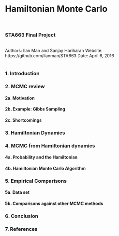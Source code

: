 <h1>Hamiltonian Monte Carlo</h1>
<br>
<h3>STA663 Final Project</h3>
<br>
Authors:  Ilan Man and Sanjay Hariharan  
Website:  https://github.com/ilanman/STA663  
Date:     April 6, 2016
<br>
<br>
<h3>1. Introduction</h3>

<h3>2. MCMC review</h3>
<h4>2a. Motivation</h4>
<h4>2b. Example: Gibbs Sampling</h4>
<h4>2c. Shortcomings</h4>

<h3>3. Hamiltonian Dynamics</h3>

<h3>4. MCMC from Hamiltonian dynamics</h3>
<h4>4a. Probability and the Hamiltonian</h4>
<h4>4b. Hamiltonian Monte Carlo Algorithm</h4>

<h3>5. Empirical Comparisons</h3>
<h4>5a. Data set</h4>
<h4>5b. Comparisons against other MCMC methods</h4>

<h3>6. Conclusion</h3>

<h3>7. References</h3>
